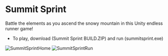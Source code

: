 # Summit Sprint

Battle the elements as you ascend the snowy mountain in this Unity endless runner game!

* To play, download (Summit Sprint BUILD.ZIP) and run (summitsprint.exe)

![SummitSprintHome](https://user-images.githubusercontent.com/75349013/235548600-0dad55c4-4299-4cca-b984-5a522032ed55.png)
![SummitSprintRun](https://user-images.githubusercontent.com/75349013/235548655-8d6fefb6-50ee-46fd-829d-ce58afd597e2.png)
